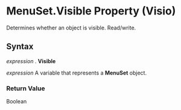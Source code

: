 
# MenuSet.Visible Property (Visio)

Determines whether an object is visible. Read/write.


## Syntax

 _expression_ . **Visible**

 _expression_ A variable that represents a **MenuSet** object.


### Return Value

Boolean

